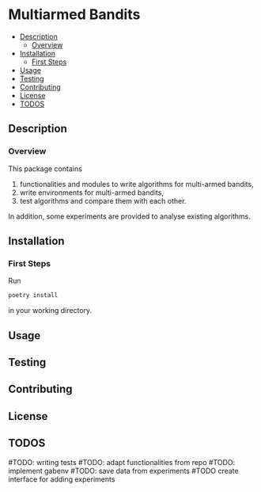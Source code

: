 # Multiarmed Bandits<!-- omit in toc -->

- [Description](#description)
  - [Overview](#overview)
- [Installation](#installation)
  - [First Steps](#first-steps)
- [Usage](#usage)
- [Testing](#testing)
- [Contributing](#contributing)
- [License](#license)
- [TODOS](#todos)

## Description

### Overview

This package contains

1. functionalities and modules to write algorithms for multi-armed bandits,
2. write environments for multi-armed bandits,
3. test algorithms and compare them with each other.

In addition, some experiments are provided to analyse existing algorithms.

## Installation

### First Steps

Run

```sh
poetry install
```

in your working directory.

## Usage

## Testing

## Contributing

## License

## TODOS

#TODO: writing tests
#TODO: adapt functionalities from repo
#TODO: implement gabenv
#TODO: save data from experiments
#TODO create interface for adding experiments

